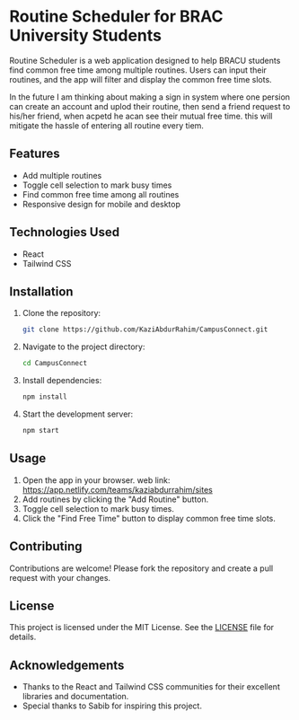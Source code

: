 # Routine Scheduler for BRAC University Students

Routine Scheduler is a web application designed to help BRACU students find common free time among multiple routines. Users can input their routines, and the app will filter and display the common free time slots.

In the future I am thinking about making a sign in system where one persion can create an account and uplod their routine, then send a friend request to his/her friend, when acpetd he acan see their mutual free time. this will mitigate the hassle of entering all routine every tiem.

## Features 

- Add multiple routines
- Toggle cell selection to mark busy times
- Find common free time among all routines
- Responsive design for mobile and desktop

## Technologies Used

- React
- Tailwind CSS

## Installation

1. Clone the repository:
   ```bash
   git clone https://github.com/KaziAbdurRahim/CampusConnect.git
   ```
2. Navigate to the project directory:
   ```bash
   cd CampusConnect
   ```
3. Install dependencies:
   ```bash
   npm install
   ```
4. Start the development server:
   ```bash
   npm start
   ```

## Usage

1. Open the app in your browser.
  web link: https://app.netlify.com/teams/kaziabdurrahim/sites
2. Add routines by clicking the "Add Routine" button.
3. Toggle cell selection to mark busy times.
4. Click the "Find Free Time" button to display common free time slots.

## Contributing

Contributions are welcome! Please fork the repository and create a pull request with your changes.

## License

This project is licensed under the MIT License. See the [LICENSE](LICENSE) file for details.

## Acknowledgements

- Thanks to the React and Tailwind CSS communities for their excellent libraries and documentation.
- Special thanks to Sabib for inspiring this project.



